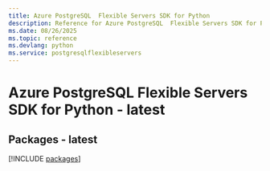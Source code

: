 ```yaml
---
title: Azure PostgreSQL  Flexible Servers SDK for Python
description: Reference for Azure PostgreSQL  Flexible Servers SDK for Python
ms.date: 08/26/2025
ms.topic: reference
ms.devlang: python
ms.service: postgresqlflexibleservers
---
```

# Azure PostgreSQL  Flexible Servers SDK for Python - latest
## Packages - latest
[!INCLUDE [packages](postgresql--flexible-servers-index.md)]
